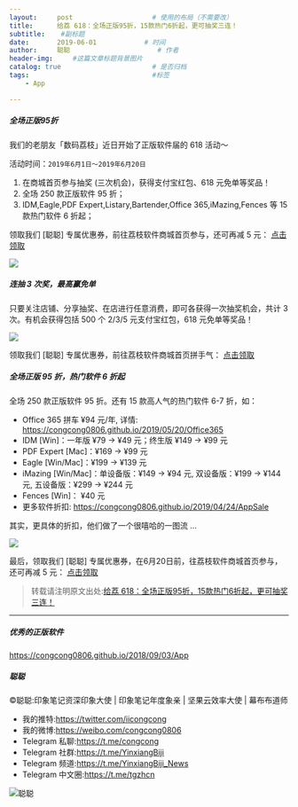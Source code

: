 ```yaml
---
layout:     post                    # 使用的布局（不需要改）
title:      给荔 618：全场正版95折，15款热门6折起，更可抽奖三连！             # 标题 
subtitle:    #副标题
date:       2019-06-01            # 时间
author:     聪聪                      # 作者
header-img:     #这篇文章标题背景图片
catalog: true                       # 是否归档
tags:                               #标签
    - App

---
```

##### 全场正版95折

我们的老朋友「数码荔枝」近日开始了正版软件届的 618 活动～

活动时间：`2019年6月1日～2019年6月20日`

1. 在商城首页参与抽奖 (三次机会)，获得支付宝红包、618 元免单等奖品！
2. 全场 250 款正版软件 95 折；
3. IDM,Eagle,PDF Expert,Listary,Bartender,Office 365,iMazing,Fences 等 15 款热门软件 6 折起；

领取我们 [聪聪] 专属优惠券，前往荔枝软件商城首页参与，还可再减 5 元： [点击领取](https://partner.lizhi.io/congcong/cp)

![](http://ww1.sinaimg.cn/large/9b84e6acly1g3nsxxwrwcj21bb0n6agc.jpg)

##### 连抽 3 次奖，最高赢免单

只要关注店铺、分享抽奖、在店进行任意消费，即可各获得一次抽奖机会，共计 3 次。有机会获得包括 500 个 2/3/5 元支付宝红包，618 元免单等奖品！

![](http://ww1.sinaimg.cn/large/9b84e6acly1g3nsy9cqagj21e5152n2b.jpg)

领取我们 [聪聪] 专属优惠券，前往荔枝软件商城首页拼手气： [点击领取](https://partner.lizhi.io/congcong/cp)

##### 全场正版 95 折，热门软件 6 折起

全场 250 款正版软件 95 折。还有 15 款高人气的热门软件 6-7 折，如：

- Office 365 拼车 ¥94 元/年, 详情: <https://congcong0806.github.io/2019/05/20/Office365>
- IDM [Win]：一年版 ¥79 -> ¥49 元；终生版 ¥149 -> ¥99 元
- PDF Expert [Mac]：¥169 -> ¥99 元
- Eagle [Win/Mac]：¥199 -> ¥139 元
- iMazing [Win/Mac]：单设备版：¥149 -> ¥94 元, 双设备版：¥199 -> ¥144 元, 五设备版：¥299 -> ¥244 元
- Fences [Win]： ¥40 元
- 更多软件折扣: <https://congcong0806.github.io/2019/04/24/AppSale>

其实，更具体的折扣，他们做了一个很嘻哈的一图流 ...

![](http://ww1.sinaimg.cn/large/9b84e6acly1g3nsyduahmj20rs5p61kx.jpg)

最后，领取我们 [聪聪] 专属优惠券，在6月20日前，往荔枝软件商城首页参与，还可再减 5 元： [点击领取](https://partner.lizhi.io/congcong/cp)

> 转载请注明原文出处:[给荔 618：全场正版95折，15款热门6折起，更可抽奖三连！](https://congcong0806.github.io/2019/06/01/Lizhi618)

- - - -

##### 优秀的正版软件
<https://congcong0806.github.io/2018/09/03/App>

##### 聪聪
&copy;聪聪:印象笔记资深印象大使 | 印象笔记年度象亲 | 坚果云效率大使 | 幕布布道师

* 我的推特:<https://twitter.com/iicongcong>
* 我的微博:<https://weibo.com/congcong0806>
* Telegram 私聊:<https://t.me/congcong>
* Telegram 社群:<https://t.me/YinxiangBiji>
* Telegram 频道:<https://t.me/YinxiangBiji_News>
* Telegram 中文圈:<https://t.me/tgzhcn>

![聪聪](https://i.v2ex.co/3wc207g5.png) 

